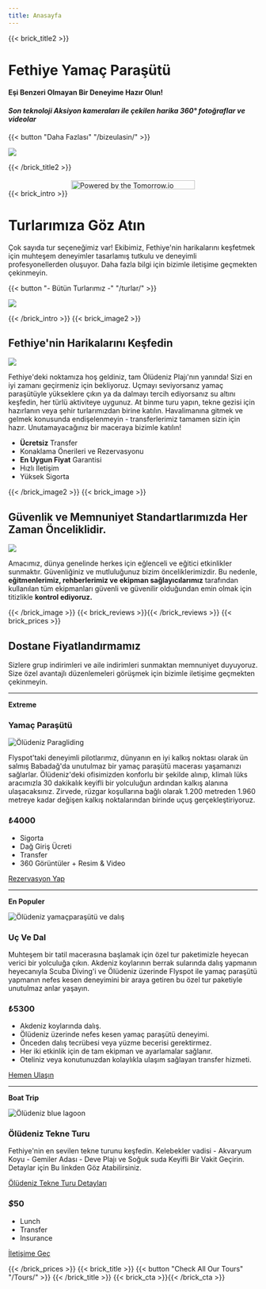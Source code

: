 ```yaml
---
title: Anasayfa
---
```

{{< brick_title2 >}}
# Fethiye Yamaç Paraşütü

 #### Eşi Benzeri Olmayan Bir Deneyime Hazır Olun!

#### *Son teknoloji Aksiyon kameraları ile çekilen harika 360° fotoğraflar ve videolar*


{{< button "Daha Fazlası" "/bizeulasin/" >}}

![](/uploads/photos/5-min.jpg)

{{< /brick_title2 >}}

<script>
        (function(d, s, id) {
            if (d.getElementById(id)) {
                if (window.__TOMORROW__) {
                    window.__TOMORROW__.renderWidget();
                }
                return;
            }
            const fjs = d.getElementsByTagName(s)[0];
            const js = d.createElement(s);
            js.id = id;
            js.src = "https://www.tomorrow.io/v1/widget/sdk/sdk.bundle.min.js";

            fjs.parentNode.insertBefore(js, fjs);
        })(document, 'script', 'tomorrow-sdk');
        </script>

 <div class="tomorrow"
           data-location-id="107640"
           data-language="TR"
           data-unit-system="METRIC"
           data-skin="light"
           data-widget-type="upcoming"
           style="padding-bottom:22px;position:relative;"
        >
          <a
            href="https://www.tomorrow.io/weather-api/"
            rel="nofollow noopener noreferrer"
            target="_blank"
            style="position: absolute; bottom: 0; transform: translateX(-50%); left: 50%;"
          >
            <img
              alt="Powered by the Tomorrow.io Weather API"
              src="https://weather-website-client.tomorrow.io/img/powered-by.svg"
              width="250"
              height="18"
            />
          </a>
        </div>
{{< brick_intro >}}

# Turlarımıza Göz Atın

Çok sayıda tur seçeneğimiz var! Ekibimiz, Fethiye'nin harikalarını keşfetmek için muhteşem deneyimler tasarlamış tutkulu ve deneyimli profesyonellerden oluşuyor. Daha fazla bilgi için bizimle iletişime geçmekten çekinmeyin.

{{< button "- Bütün Turlarımız -" "/turlar/" >}}

![](/uploads/illustrations/cuate/traveller2.svg)


{{< /brick_intro >}}
{{< brick_image2 >}}

## Fethiye'nin Harikalarını Keşfedin
 
![](/uploads/illustrations/cuate/Journey-amico-2.svg)

Fethiye'deki noktamıza hoş geldiniz, tam Ölüdeniz Plajı'nın yanında! Sizi en iyi zamanı geçirmeniz için bekliyoruz. Uçmayı seviyorsanız yamaç paraşütüyle yükseklere çıkın ya da dalmayı tercih ediyorsanız su altını keşfedin, her türlü aktiviteye uygunuz. At binme turu yapın, tekne gezisi için hazırlanın veya şehir turlarımızdan birine katılın. Havalimanına gitmek ve gelmek konusunda endişelenmeyin - transferlerimiz tamamen sizin için hazır. Unutamayacağınız bir maceraya bizimle katılın!

- **Ücretsiz** Transfer
- Konaklama Önerileri ve Rezervasyonu
- **En Uygun Fiyat** Garantisi
- Hızlı İletişim
- Yüksek Sigorta

{{< /brick_image2 >}}
{{< brick_image >}}

## Güvenlik ve Memnuniyet Standartlarımızda Her Zaman Önceliklidir.

![](/uploads/illustrations/cuate/Advantages-bro.svg)

Amacımız, dünya genelinde herkes için eğlenceli ve eğitici etkinlikler sunmaktır. Güvenliğiniz ve mutluluğunuz bizim önceliklerimizdir. Bu nedenle, **eğitmenlerimiz, rehberlerimiz ve ekipman sağlayıcılarımız** tarafından kullanılan tüm ekipmanları güvenli ve güvenilir olduğundan emin olmak için titizlikle **kontrol ediyoruz.**


{{< /brick_image >}}
{{< brick_reviews >}}{{< /brick_reviews >}}
{{< brick_prices >}}
## Dostane Fiyatlandırmamız

Sizlere grup indirimleri ve aile indirimleri sunmaktan memnuniyet duyuyoruz. Size özel avantajlı düzenlemeleri görüşmek için bizimle iletişime geçmekten çekinmeyin.

---

**Extreme**
### Yamaç Paraşütü

![Ölüdeniz Paragliding](/uploads/photos/fp.jpg)

Flyspot'taki deneyimli pilotlarımız, dünyanın en iyi kalkış noktası olarak ün salmış Babadağ'da unutulmaz bir yamaç paraşütü macerası yaşamanızı sağlarlar. Ölüdeniz'deki ofisimizden konforlu bir şekilde alınıp, klimalı lüks aracımızla 30 dakikalık keyifli bir yolculuğun ardından kalkış alanına ulaşacaksınız. Zirvede, rüzgar koşullarına bağlı olarak 1.200 metreden 1.960 metreye kadar değişen kalkış noktalarından birinde uçuş gerçekleştiriyoruz.

### _₺_**4000**

- Sigorta
- Dağ Giriş Ücreti
- Transfer
- 360 Görüntüler + Resim & Video

[Rezervasyon Yap](/bizeulasin/)

---

**En Populer**

![Ölüdeniz yamaçparaşütü ve dalış](/uploads/photos/dp.png)

### Uç Ve Dal


Muhteşem bir tatil macerasına başlamak için özel tur paketimizle heyecan verici bir yolculuğa çıkın. Akdeniz koylarının berrak sularında dalış yapmanın heyecanıyla Scuba Diving'i ve Ölüdeniz üzerinde Flyspot ile yamaç paraşütü yapmanın nefes kesen deneyimini bir araya getiren bu özel tur paketiyle unutulmaz anlar yaşayın.
 
### _₺_**5300**

- Akdeniz koylarında dalış.
- Ölüdeniz üzerinde nefes kesen yamaç paraşütü deneyimi.
- Önceden dalış tecrübesi veya yüzme becerisi gerektirmez.
- Her iki etkinlik için de tam ekipman ve ayarlamalar sağlanır.
- Oteliniz veya konutunuzdan kolaylıkla ulaşım sağlayan transfer hizmeti.

[Hemen Ulaşın](/bizeulasin/)

---

**Boat Trip**

![Ölüdeniz blue lagoon](/uploads/photos/boat.jpg)

### Ölüdeniz Tekne Turu

Fethiye'nin en sevilen tekne turunu keşfedin. Kelebekler vadisi - Akvaryum Koyu - Gemiler Adası - Deve Plajı ve Soğuk suda Keyifli Bir Vakit Geçirin. Detaylar için Bu linkden Göz Atabilirsiniz. 

[Ölüdeniz Tekne Turu Detayları](/oludeniztekne/)


### _$_**50**

- Lunch
- Transfer
- Insurance

[İletişime Geç](/bizeulasin/)

{{< /brick_prices >}}
{{< brick_title >}}
{{< button "Check All Our Tours" "/Tours/" >}}
{{< /brick_title >}}
{{< brick_cta >}}{{< /brick_cta >}}

